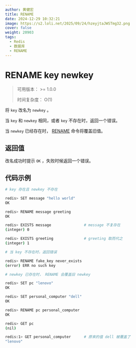 ```yaml
---
author: 黄健宏
title: RENAME
date: 2024-12-29 10:32:21
image: https://s2.loli.net/2025/09/24/hzeyjtaJWSTmg32.png
cover: false
weight: 20903
tags:
  - Redis
  - 数据库
  - RENAME
---
```


# RENAME key newkey

> 可用版本： >= 1.0.0
> 
> 时间复杂度： O(1)

将 `key` 改名为 `newkey` 。

当 `key` 和 `newkey` 相同，或者 `key` 不存在时，返回一个错误。

当 `newkey` 已经存在时， [RENAME](#rename) 命令将覆盖旧值。

## 返回值

改名成功时提示 `OK` ，失败时候返回一个错误。

## 代码示例

```bash
# key 存在且 newkey 不存在

redis> SET message "hello world"
OK

redis> RENAME message greeting
OK

redis> EXISTS message               # message 不复存在
(integer) 0

redis> EXISTS greeting              # greeting 取而代之
(integer) 1

# 当 key 不存在时，返回错误

redis> RENAME fake_key never_exists
(error) ERR no such key

# newkey 已存在时， RENAME 会覆盖旧 newkey

redis> SET pc "lenovo"
OK

redis> SET personal_computer "dell"
OK

redis> RENAME pc personal_computer
OK

redis> GET pc
(nil)

redis:1> GET personal_computer      # 原来的值 dell 被覆盖了
"lenovo"
```
